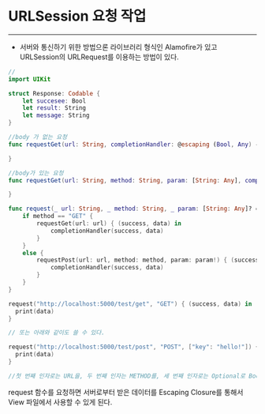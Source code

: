 # URLSession 요청 작업

---

- 서버와 통신하기 위한 방법으론 라이브러리 형식인 Alamofire가 있고 URLSession의 URLRequest를 이용하는 방법이 있다.

```swift
//
import UIKit

struct Response: Codable {
	let succesee: Bool
	let result: String
	let message: String
}

//body 가 없는 요청
func requestGet(url: String, completionHandler: @escaping (Bool, Any) -> Void) {

}

//body가 있는 요청
func requestGet(url: String, method: String, param: [String: Any], completionHandler: @escaping (Bool, Any) -> Void) {

}

func request(_ url: String, _ method: String, _ param: [String: Any]? = nil, completionHandler: @escaping (Bool, Any) -> Void) {
    if method == "GET" {
        requestGet(url: url) { (success, data) in
            completionHandler(success, data)
        }
    }
    else {
        requestPost(url: url, method: method, param: param!) { (success, data) in
            completionHandler(success, data)
        }
    }
}

request("http://localhost:5000/test/get", "GET") { (success, data) in
  print(data)
}

// 또는 아래와 같이도 쓸 수 있다.

request("http://localhost:5000/test/post", "POST", ["key": "hello!"]) { (success, data) in
  print(data)
}

//첫 번째 인자로는 URL을, 두 번째 인자는 METHOD를, 세 번째 인자로는 Optional로 Body에 들어갈 Dictoinary 타입의 데이터를 넣어준다.
```

request 함수를 요청하면 서버로부터 받은 데이터를 Escaping Closure를 통해서 View 파일에서 사용할 수 있게 된다.